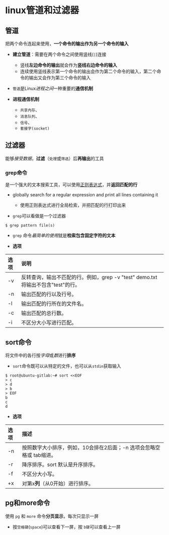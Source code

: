 # linux管道和过滤器

## 管道
把两个命令连起来使用，**一个命令的输出作为另一个命令的输入**
- **建立管道**：需要在两个命令之间使用竖线(`|`)连接
  - 竖线**左边命令的输出**就会作为**竖线右边命令的输入**
  - 连续使用竖线表示第一个命令的输出会作为第二个命令的输入，第二个命令的输出又会作为第三个命令的输入

- `管道`是Linux*进程之间*一种重要的**通信机制**

- **进程通信机制**
  - `共享内存`、
  - `消息队列`、
  - `信号`、
  - `套接字(socket)` 


## 过滤器
  能够*接受数据*，**过滤**（`处理`或`筛选`）后**再输出**的工具

### grep命令
是一个强大的文本搜索工具，可以使用[正则表达式](../../Python/正则表达式.md)，并**返回匹配的行**
- globally search for a regular expression and print all lines containing it
   - 使用正则表达式进行全局检索，并把匹配的行打印出来

- `grep`可以看做是一个过滤器   

```
$ grep pattern file(s)
```

- `grep` 命令*最简单的使用*就是**检索包含固定字符的文本**

- **选项**  

| 选项 |	说明 |
|:-----|:-----|
| -v |	反转查询，输出不匹配的行。例如，grep -v "test" demo.txt 将输出不包含"test"的行。 |
| -n |	输出匹配的行以及行号。 |
| -l |	输出匹配的行所在的文件名。 |
| -c |	输出匹配的总行数。 |
| -i |	不区分大小写进行匹配。 |


## sort命令
将文件中的各行按*字母*或*数*进行**排序**

- `sort`命令既可以从特定的文件，也可以从`stdin`获取输入

```
$ root@ubuntu-gitlab:~# sort <<EOF
> c
> d
> b
> EOF
b
c
d

```

- **选项**

| 选项 |	描述 |
|:-----|:-----|
| -n |	按照数字大小排序，例如，10会排在2后面；-n 选项会忽略空格或 tab缩进。 |
| -r |	降序排序。sort 默认是升序排序。 |
| -f |	不区分大小写。 |
| +x |	对第x**列**（从0开始）进行排序。 |


## pg和more命令
使用 `pg` 和 `more` 命令**分页显示**，每次只显示一屏
- 按`空格键`(`space`)可以查看下一屏，按 `b键`可以查看上一屏